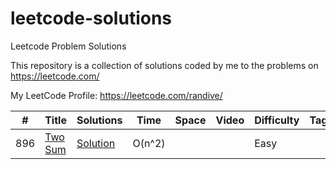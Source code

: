 # leetcode-solutions
Leetcode Problem Solutions

This repository is a collection of solutions coded by me to the problems on https://leetcode.com/

My LeetCode Profile: https://leetcode.com/randive/

|  #  |      Title     |   Solutions   | Time          | Space         | Video  | Difficulty  | Tag                   
|-----|----------------|---------------|---------------|---------------|--------|-------------|-------------
|896|[Two Sum](https://leetcode.com/problems/two-sum/description/)|[Solution](../master/algorithm-solutions/1_two_sum.java) | O(n^2) |  | |Easy|


